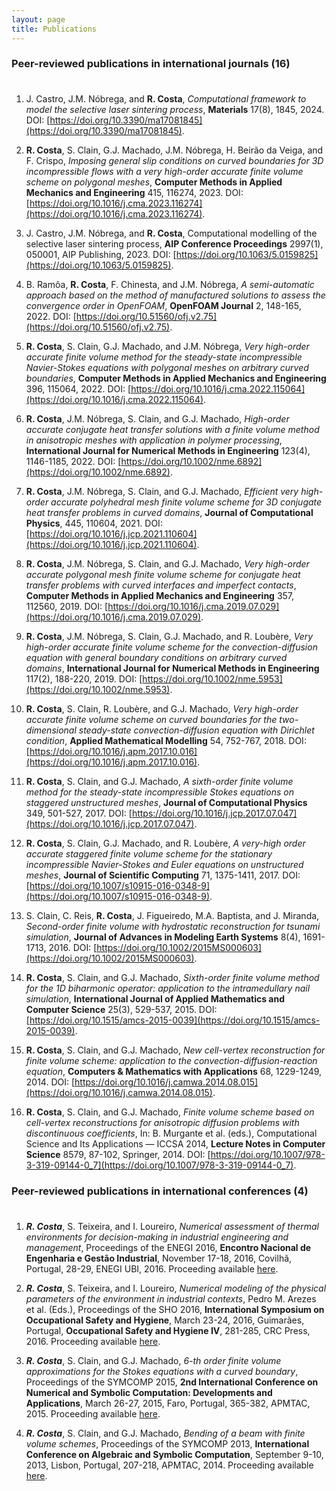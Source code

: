 ```yaml
---
layout: page
title: Publications
---
```


### Peer-reviewed publications in international journals (16)

<p style="margin-bottom: 1cm;"></p>

1. J. Castro, J.M. Nóbrega, and **R. Costa**,
_Computational framework to model the selective laser sintering process_,
**Materials** 17(8), 1845, 2024.
DOI: [https://doi.org/10.3390/ma17081845](https://doi.org/10.3390/ma17081845).

1. **R. Costa**, S. Clain, G.J. Machado, J.M. Nóbrega, H. Beirão da Veiga, and F. Crispo,
_Imposing general slip conditions on curved boundaries for 3D incompressible flows with a very high-order accurate finite volume scheme on polygonal meshes_,
**Computer Methods in Applied Mechanics and Engineering** 415, 116274, 2023.
DOI: [https://doi.org/10.1016/j.cma.2023.116274](https://doi.org/10.1016/j.cma.2023.116274).

1. J. Castro, J.M. Nóbrega, and **R. Costa**,
Computational modelling of the selective laser sintering process,
**AIP Conference Proceedings** 2997(1), 050001, AIP Publishing, 2023.
DOI: [https://doi.org/10.1063/5.0159825](https://doi.org/10.1063/5.0159825).

1. B. Ramôa, **R. Costa**, F. Chinesta, and J.M. Nóbrega,
_A semi-automatic approach based on the method of manufactured solutions to assess the convergence order in OpenFOAM_,
**OpenFOAM Journal** 2, 148-165, 2022.
DOI: [https://doi.org/10.51560/ofj.v2.75](https://doi.org/10.51560/ofj.v2.75).

1. **R. Costa**, S. Clain, G.J. Machado, and J.M. Nóbrega,
_Very high-order accurate finite volume method for the steady-state incompressible Navier-Stokes equations with polygonal meshes on arbitrary curved boundaries_,
**Computer Methods in Applied Mechanics and Engineering** 396, 115064, 2022.
DOI: [https://doi.org/10.1016/j.cma.2022.115064](https://doi.org/10.1016/j.cma.2022.115064).

1. **R. Costa**, J.M. Nóbrega, S. Clain, and G.J. Machado,
_High-order accurate conjugate heat transfer solutions with a finite volume method in anisotropic meshes with application in polymer processing_,
**International Journal for Numerical Methods in Engineering** 123(4), 1146-1185, 2022.
DOI: [https://doi.org/10.1002/nme.6892](https://doi.org/10.1002/nme.6892).

1. **R. Costa**, J.M. Nóbrega, S. Clain, and G.J. Machado,
_Efficient very high-order accurate polyhedral mesh finite volume scheme for 3D conjugate heat transfer problems in curved domains_,
**Journal of Computational Physics**, 445, 110604, 2021.
DOI: [https://doi.org/10.1016/j.jcp.2021.110604](https://doi.org/10.1016/j.jcp.2021.110604).

1. **R. Costa**, J.M. Nóbrega, S. Clain, and G.J. Machado,
_Very high-order accurate polygonal mesh finite volume scheme for conjugate heat transfer problems with curved interfaces and imperfect contacts_,
**Computer Methods in Applied Mechanics and Engineering** 357, 112560, 2019.
DOI: [https://doi.org/10.1016/j.cma.2019.07.029](https://doi.org/10.1016/j.cma.2019.07.029).

1. **R. Costa**, J.M. Nóbrega, S. Clain, G.J. Machado, and R. Loubère,
_Very high-order accurate finite volume scheme for the convection-diffusion equation with general boundary conditions on arbitrary curved domains_,
**International Journal for Numerical Methods in Engineering** 117(2), 188-220, 2019.
DOI: [https://doi.org/10.1002/nme.5953](https://doi.org/10.1002/nme.5953).

1. **R. Costa**, S. Clain, R. Loubère, and G.J. Machado,
_Very high-order accurate finite volume scheme on curved boundaries for the two-dimensional steady-state convection-diffusion equation with Dirichlet condition_,
**Applied Mathematical Modelling** 54, 752-767, 2018.
DOI: [https://doi.org/10.1016/j.apm.2017.10.016](https://doi.org/10.1016/j.apm.2017.10.016).

1. **R. Costa**, S. Clain, and G.J. Machado,
_A sixth-order finite volume method for the steady-state incompressible Stokes equations on staggered unstructured meshes_,
**Journal of Computational Physics** 349, 501-527, 2017.
DOI: [https://doi.org/10.1016/j.jcp.2017.07.047](https://doi.org/10.1016/j.jcp.2017.07.047).

1. **R. Costa**, S. Clain, G.J. Machado, and R. Loubère,
_A very-high order accurate staggered finite volume scheme for the stationary incompressible Navier-Stokes and Euler equations on unstructured meshes_,
**Journal of Scientific Computing** 71, 1375-1411, 2017.
DOI: [https://doi.org/10.1007/s10915-016-0348-9](https://doi.org/10.1007/s10915-016-0348-9).

1. S. Clain, C. Reis, **R. Costa**, J. Figueiredo, M.A. Baptista, and J. Miranda,
_Second-order finite volume with hydrostatic reconstruction for tsunami simulation_,
**Journal of Advances in Modeling Earth Systems** 8(4), 1691-1713, 2016.
DOI: [https://doi.org/10.1002/2015MS000603](https://doi.org/10.1002/2015MS000603).

1. **R. Costa**, S. Clain, and G.J. Machado,
_Sixth-order finite volume method for the 1D biharmonic operator: application to the intramedullary nail simulation_,
**International Journal of Applied Mathematics and Computer Science** 25(3), 529-537, 2015.
DOI: [https://doi.org/10.1515/amcs-2015-0039](https://doi.org/10.1515/amcs-2015-0039).

1. **R. Costa**, S. Clain, and G.J. Machado,
_New cell-vertex reconstruction for finite volume scheme: application to the convection-diffusion-reaction equation_,
**Computers & Mathematics with Applications** 68, 1229-1249, 2014.
DOI: [https://doi.org/10.1016/j.camwa.2014.08.015](https://doi.org/10.1016/j.camwa.2014.08.015).

1. **R. Costa**, S. Clain, and G.J. Machado,
_Finite volume scheme based on cell-vertex reconstructions for anisotropic diffusion problems with discontinuous coefficients_,
In: B. Murgante et al. (eds.), Computational Science and Its Applications — ICCSA 2014,
**Lecture Notes in Computer Science** 8579, 87-102, Springer, 2014.
DOI: [https://doi.org/10.1007/978-3-319-09144-0_7](https://doi.org/10.1007/978-3-319-09144-0_7).

### Peer-reviewed publications in international conferences (4)

<p style="margin-bottom: 1cm;"></p>

1. **_R. Costa_**, S. Teixeira, and I. Loureiro,
_Numerical assessment of thermal environments for decision-making in industrial engineering and management_,
Proceedings of the ENEGI 2016, **Encontro Nacional de Engenharia e Gestão Industrial**,
November 17-18, 2016, Covilhã, Portugal,
28-29, ENEGI UBI, 2016.
Proceeding available [here](https://www.ubi.pt/Ficheiros/Paginas/684/Proceedings.pdf).

1. **_R. Costa_**, S. Teixeira, and I. Loureiro,
_Numerical modeling of the physical parameters of the environment in industrial contexts_,
Pedro M. Arezes et al. (Eds.),
Proceedings of the SHO 2016, **International Symposium on Occupational Safety and Hygiene**,
March 23-24, 2016, Guimarães, Portugal,
**Occupational Safety and Hygiene IV**, 281-285, CRC Press, 2016.
Proceeding available [here](http://doi.org/10.1201/B21172-56).

1. **_R. Costa_**, S. Clain, and G.J. Machado,
_6-th order finite volume approximations for the Stokes equations with a curved boundary_,
Proceedings of the SYMCOMP 2015, **2nd International Conference on Numerical and Symbolic Computation: Developments and Applications**,
March 26-27, 2015, Faro, Portugal,
365-382, APMTAC, 2015.
Proceeding available [here](http://repositorium.sdum.uminho.pt/handle/1822/35092).

1. **_R. Costa_**, S. Clain, and G.J. Machado,
_Bending of a beam with finite volume schemes_,
Proceedings of the SYMCOMP 2013, **International Conference on Algebraic and Symbolic Computation**,
September 9-10, 2013, Lisbon, Portugal,
207-218, APMTAC, 2014.
Proceeding available [here](http://repositorium.sdum.uminho.pt/handle/1822/27452).

